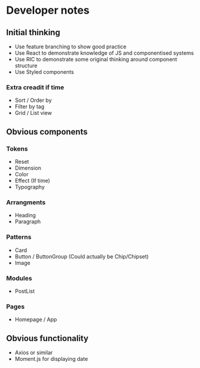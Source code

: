 # Developer notes

## Initial thinking

-   Use feature branching to show good practice
-   Use React to demonstrate knowledge of JS and componentised systems
-   Use RIC to demonstrate some original thinking around component structure
-   Use Styled components

### Extra creadit if time

-   Sort / Order by
-   Filter by tag
-   Grid / List view

## Obvious components

### Tokens

-   Reset
-   Dimension
-   Color
-   Effect (If time)
-   Typography

### Arrangments

-   Heading
-   Paragraph

### Patterns

-   Card
-   Button / ButtonGroup (Could actually be Chip/Chipset)
-   Image

### Modules

-   PostList

### Pages

-   Homepage / App

## Obvious functionality

-   Axios or similar
-   Moment.js for displaying date
